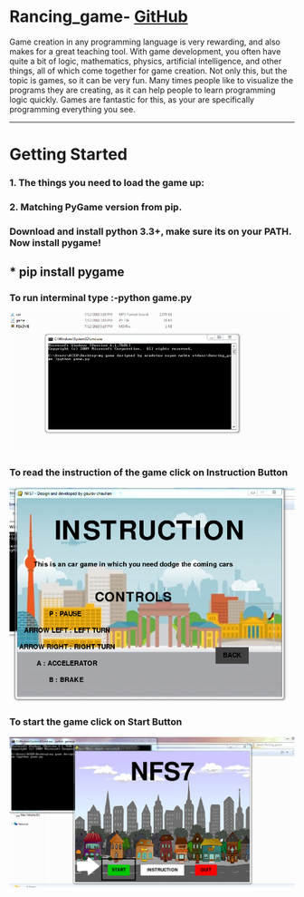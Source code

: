 # Rancing_game-     [GitHub](https://github.com/gaurav-210)
Game creation in any programming language is very rewarding, and also makes for a great teaching tool. With game development, you often have quite a bit of logic, mathematics, physics, artificial intelligence, and other things, all of which come together for game creation. Not only this, but the topic is games, so it can be very fun. Many times people like to visualize the programs they are creating, as it can help people to learn programming logic quickly. Games are fantastic for this, as your are specifically programming everything you see.

----------------------------------------------------------------------------------------------------------
# Getting Started
### 1. The things you need to load the game up:
### 2. Matching PyGame version from pip.
### Download and install python 3.3+, make sure its on your PATH. Now install pygame!

## * pip install pygame

### To run interminal type :-python game.py


![Step1](images/start.PNG)

### To read the instruction of the game click on Instruction Button

![Step2](images/instruction.PNG) 


### To start the game click on Start Button

![Step3](images/second.PNG) 
